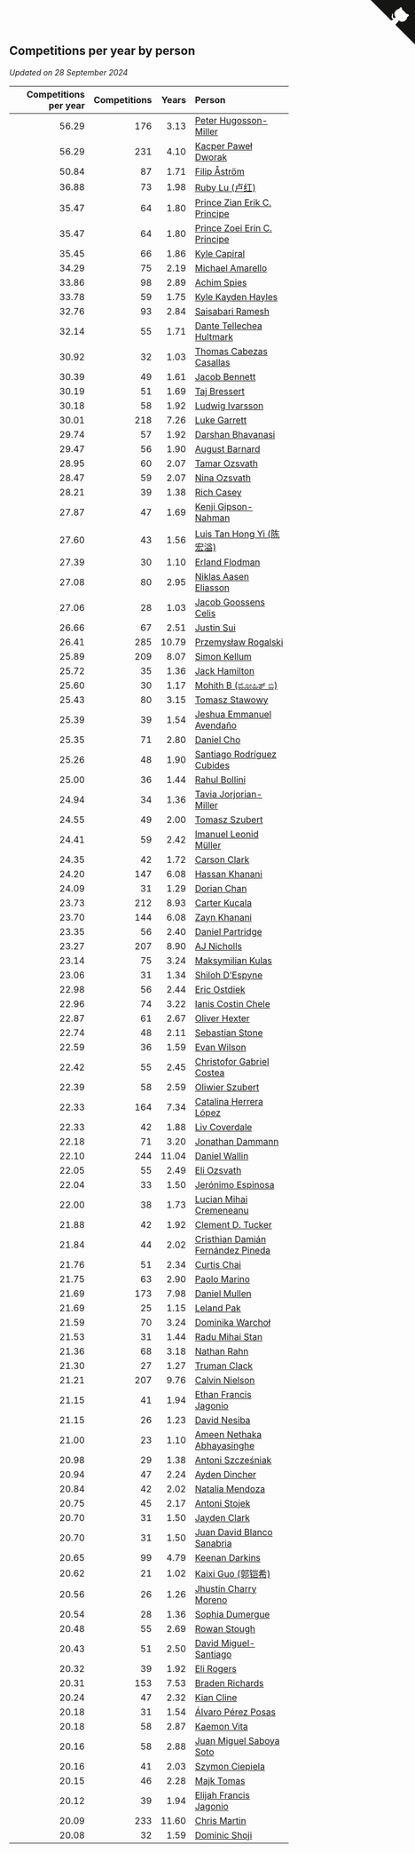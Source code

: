 ## Competitions per year by person

*Updated on 28 September 2024*

| Competitions per year | Competitions | Years | Person |
| ---: | ---: | ---: | :--- |
| 56.29 | 176 | 3.13 | [Peter Hugosson-Miller](https://www.worldcubeassociation.org/persons/2021HUGO01) |
| 56.29 | 231 | 4.10 | [Kacper Paweł Dworak](https://www.worldcubeassociation.org/persons/2020DWOR01) |
| 50.84 | 87 | 1.71 | [Filip Åström](https://www.worldcubeassociation.org/persons/2023ASTR01) |
| 36.88 | 73 | 1.98 | [Ruby Lu (卢红)](https://www.worldcubeassociation.org/persons/2022LURU01) |
| 35.47 | 64 | 1.80 | [Prince Zian Erik C. Principe](https://www.worldcubeassociation.org/persons/2022PRIN08) |
| 35.47 | 64 | 1.80 | [Prince Zoei Erin C. Principe](https://www.worldcubeassociation.org/persons/2022PRIN09) |
| 35.45 | 66 | 1.86 | [Kyle Capiral](https://www.worldcubeassociation.org/persons/2022CAPI02) |
| 34.29 | 75 | 2.19 | [Michael Amarello](https://www.worldcubeassociation.org/persons/2022AMAR09) |
| 33.86 | 98 | 2.89 | [Achim Spies](https://www.worldcubeassociation.org/persons/2021SPIE01) |
| 33.78 | 59 | 1.75 | [Kyle Kayden Hayles](https://www.worldcubeassociation.org/persons/2022HAYL02) |
| 32.76 | 93 | 2.84 | [Saisabari Ramesh](https://www.worldcubeassociation.org/persons/2021RAME01) |
| 32.14 | 55 | 1.71 | [Dante Tellechea Hultmark](https://www.worldcubeassociation.org/persons/2023HULT01) |
| 30.92 | 32 | 1.03 | [Thomas Cabezas Casallas](https://www.worldcubeassociation.org/persons/2023CASA08) |
| 30.39 | 49 | 1.61 | [Jacob Bennett](https://www.worldcubeassociation.org/persons/2023BENN04) |
| 30.19 | 51 | 1.69 | [Taj Bressert](https://www.worldcubeassociation.org/persons/2023BRES01) |
| 30.18 | 58 | 1.92 | [Ludwig Ivarsson](https://www.worldcubeassociation.org/persons/2022IVAR01) |
| 30.01 | 218 | 7.26 | [Luke Garrett](https://www.worldcubeassociation.org/persons/2017GARR05) |
| 29.74 | 57 | 1.92 | [Darshan Bhavanasi](https://www.worldcubeassociation.org/persons/2022BHAV01) |
| 29.47 | 56 | 1.90 | [August Barnard](https://www.worldcubeassociation.org/persons/2022BARN21) |
| 28.95 | 60 | 2.07 | [Tamar Ozsvath](https://www.worldcubeassociation.org/persons/2022OZSV04) |
| 28.47 | 59 | 2.07 | [Nina Ozsvath](https://www.worldcubeassociation.org/persons/2022OZSV03) |
| 28.21 | 39 | 1.38 | [Rich Casey](https://www.worldcubeassociation.org/persons/2023CASE06) |
| 27.87 | 47 | 1.69 | [Kenji Gipson-Nahman](https://www.worldcubeassociation.org/persons/2023GIPS01) |
| 27.60 | 43 | 1.56 | [Luis Tan Hong Yi (陈宏溢)](https://www.worldcubeassociation.org/persons/2023YILU01) |
| 27.39 | 30 | 1.10 | [Erland Flodman](https://www.worldcubeassociation.org/persons/2023FLOD01) |
| 27.08 | 80 | 2.95 | [Niklas Aasen Eliasson](https://www.worldcubeassociation.org/persons/2021ELIA01) |
| 27.06 | 28 | 1.03 | [Jacob Goossens Celis](https://www.worldcubeassociation.org/persons/2023CELI06) |
| 26.66 | 67 | 2.51 | [Justin Sui](https://www.worldcubeassociation.org/persons/2022SUIJ01) |
| 26.41 | 285 | 10.79 | [Przemysław Rogalski](https://www.worldcubeassociation.org/persons/2013ROGA02) |
| 25.89 | 209 | 8.07 | [Simon Kellum](https://www.worldcubeassociation.org/persons/2016KELL12) |
| 25.72 | 35 | 1.36 | [Jack Hamilton](https://www.worldcubeassociation.org/persons/2023HAMI08) |
| 25.60 | 30 | 1.17 | [Mohith B (ಮೋಹಿತ್ ಬಿ)](https://www.worldcubeassociation.org/persons/2023BMOH01) |
| 25.43 | 80 | 3.15 | [Tomasz Stawowy](https://www.worldcubeassociation.org/persons/2021STAW01) |
| 25.39 | 39 | 1.54 | [Jeshua Emmanuel Avendaño](https://www.worldcubeassociation.org/persons/2023AVEN01) |
| 25.35 | 71 | 2.80 | [Daniel Cho](https://www.worldcubeassociation.org/persons/2021CHOD01) |
| 25.26 | 48 | 1.90 | [Santiago Rodríguez Cubides](https://www.worldcubeassociation.org/persons/2022CUBI01) |
| 25.00 | 36 | 1.44 | [Rahul Bollini](https://www.worldcubeassociation.org/persons/2023BOLL01) |
| 24.94 | 34 | 1.36 | [Tavia Jorjorian-Miller](https://www.worldcubeassociation.org/persons/2023JORJ01) |
| 24.55 | 49 | 2.00 | [Tomasz Szubert](https://www.worldcubeassociation.org/persons/2022SZUB02) |
| 24.41 | 59 | 2.42 | [Imanuel Leonid Müller](https://www.worldcubeassociation.org/persons/2022MULL02) |
| 24.35 | 42 | 1.72 | [Carson Clark](https://www.worldcubeassociation.org/persons/2023CLAR02) |
| 24.20 | 147 | 6.08 | [Hassan Khanani](https://www.worldcubeassociation.org/persons/2018KHAN26) |
| 24.09 | 31 | 1.29 | [Dorian Chan](https://www.worldcubeassociation.org/persons/2023DORI01) |
| 23.73 | 212 | 8.93 | [Carter Kucala](https://www.worldcubeassociation.org/persons/2015KUCA01) |
| 23.70 | 144 | 6.08 | [Zayn Khanani](https://www.worldcubeassociation.org/persons/2018KHAN28) |
| 23.35 | 56 | 2.40 | [Daniel Partridge](https://www.worldcubeassociation.org/persons/2022PART02) |
| 23.27 | 207 | 8.90 | [AJ Nicholls](https://www.worldcubeassociation.org/persons/2015NICH04) |
| 23.14 | 75 | 3.24 | [Maksymilian Kulas](https://www.worldcubeassociation.org/persons/2021KULA02) |
| 23.06 | 31 | 1.34 | [Shiloh D’Espyne](https://www.worldcubeassociation.org/persons/2023DESP01) |
| 22.98 | 56 | 2.44 | [Eric Ostdiek](https://www.worldcubeassociation.org/persons/2022OSTD01) |
| 22.96 | 74 | 3.22 | [Ianis Costin Chele](https://www.worldcubeassociation.org/persons/2021CHEL01) |
| 22.87 | 61 | 2.67 | [Oliver Hexter](https://www.worldcubeassociation.org/persons/2022HEXT01) |
| 22.74 | 48 | 2.11 | [Sebastian Stone](https://www.worldcubeassociation.org/persons/2022STON09) |
| 22.59 | 36 | 1.59 | [Evan Wilson](https://www.worldcubeassociation.org/persons/2023WILS11) |
| 22.42 | 55 | 2.45 | [Christofor Gabriel Costea](https://www.worldcubeassociation.org/persons/2022COST03) |
| 22.39 | 58 | 2.59 | [Oliwier Szubert](https://www.worldcubeassociation.org/persons/2022SZUB01) |
| 22.33 | 164 | 7.34 | [Catalina Herrera López](https://www.worldcubeassociation.org/persons/2017LOPE31) |
| 22.33 | 42 | 1.88 | [Liv Coverdale](https://www.worldcubeassociation.org/persons/2022COVE02) |
| 22.18 | 71 | 3.20 | [Jonathan Dammann](https://www.worldcubeassociation.org/persons/2021DAMM01) |
| 22.10 | 244 | 11.04 | [Daniel Wallin](https://www.worldcubeassociation.org/persons/2013WALL03) |
| 22.05 | 55 | 2.49 | [Eli Ozsvath](https://www.worldcubeassociation.org/persons/2022OZSV01) |
| 22.04 | 33 | 1.50 | [Jerónimo Espinosa](https://www.worldcubeassociation.org/persons/2023ESPI07) |
| 22.00 | 38 | 1.73 | [Lucian Mihai Cremeneanu](https://www.worldcubeassociation.org/persons/2023CREM01) |
| 21.88 | 42 | 1.92 | [Clement D. Tucker](https://www.worldcubeassociation.org/persons/2022TUCK09) |
| 21.84 | 44 | 2.02 | [Cristhian Damián Fernández Pineda](https://www.worldcubeassociation.org/persons/2022PINE05) |
| 21.76 | 51 | 2.34 | [Curtis Chai](https://www.worldcubeassociation.org/persons/2022CHAI02) |
| 21.75 | 63 | 2.90 | [Paolo Marino](https://www.worldcubeassociation.org/persons/2021MARI04) |
| 21.69 | 173 | 7.98 | [Daniel Mullen](https://www.worldcubeassociation.org/persons/2016MULL04) |
| 21.69 | 25 | 1.15 | [Leland Pak](https://www.worldcubeassociation.org/persons/2023PAKL02) |
| 21.59 | 70 | 3.24 | [Dominika Warchoł](https://www.worldcubeassociation.org/persons/2021WARC01) |
| 21.53 | 31 | 1.44 | [Radu Mihai Stan](https://www.worldcubeassociation.org/persons/2023STAN09) |
| 21.36 | 68 | 3.18 | [Nathan Rahn](https://www.worldcubeassociation.org/persons/2021RAHN01) |
| 21.30 | 27 | 1.27 | [Truman Clack](https://www.worldcubeassociation.org/persons/2023CLAC02) |
| 21.21 | 207 | 9.76 | [Calvin Nielson](https://www.worldcubeassociation.org/persons/2014NIEL03) |
| 21.15 | 41 | 1.94 | [Ethan Francis Jagonio](https://www.worldcubeassociation.org/persons/2022JAGO03) |
| 21.15 | 26 | 1.23 | [David Nesiba](https://www.worldcubeassociation.org/persons/2023NESI01) |
| 21.00 | 23 | 1.10 | [Ameen Nethaka Abhayasinghe](https://www.worldcubeassociation.org/persons/2023ABHA02) |
| 20.98 | 29 | 1.38 | [Antoni Szcześniak](https://www.worldcubeassociation.org/persons/2023SZCZ04) |
| 20.94 | 47 | 2.24 | [Ayden Dincher](https://www.worldcubeassociation.org/persons/2022DINC01) |
| 20.84 | 42 | 2.02 | [Natalia Mendoza](https://www.worldcubeassociation.org/persons/2022MEND24) |
| 20.75 | 45 | 2.17 | [Antoni Stojek](https://www.worldcubeassociation.org/persons/2022STOJ03) |
| 20.70 | 31 | 1.50 | [Jayden Clark](https://www.worldcubeassociation.org/persons/2023CLAR13) |
| 20.70 | 31 | 1.50 | [Juan David Blanco Sanabria](https://www.worldcubeassociation.org/persons/2023SANA04) |
| 20.65 | 99 | 4.79 | [Keenan Darkins](https://www.worldcubeassociation.org/persons/2019DARK02) |
| 20.62 | 21 | 1.02 | [Kaixi Guo (郭铠希)](https://www.worldcubeassociation.org/persons/2023GUOK01) |
| 20.56 | 26 | 1.26 | [Jhustin Charry Moreno](https://www.worldcubeassociation.org/persons/2023MORE20) |
| 20.54 | 28 | 1.36 | [Sophia Dumergue](https://www.worldcubeassociation.org/persons/2023DUME02) |
| 20.48 | 55 | 2.69 | [Rowan Stough](https://www.worldcubeassociation.org/persons/2022STOU01) |
| 20.43 | 51 | 2.50 | [David Miguel-Santiago](https://www.worldcubeassociation.org/persons/2022MIGU02) |
| 20.32 | 39 | 1.92 | [Eli Rogers](https://www.worldcubeassociation.org/persons/2022ROGE05) |
| 20.31 | 153 | 7.53 | [Braden Richards](https://www.worldcubeassociation.org/persons/2017RICH02) |
| 20.24 | 47 | 2.32 | [Kian Cline](https://www.worldcubeassociation.org/persons/2022CLIN01) |
| 20.18 | 31 | 1.54 | [Álvaro Pérez Posas](https://www.worldcubeassociation.org/persons/2023POSA01) |
| 20.18 | 58 | 2.87 | [Kaemon Vita](https://www.worldcubeassociation.org/persons/2021VITA01) |
| 20.16 | 58 | 2.88 | [Juan Miguel Saboya Soto](https://www.worldcubeassociation.org/persons/2021SOTO01) |
| 20.16 | 41 | 2.03 | [Szymon Ciepiela](https://www.worldcubeassociation.org/persons/2022CIEP01) |
| 20.15 | 46 | 2.28 | [Majk Tomas](https://www.worldcubeassociation.org/persons/2022TOMA05) |
| 20.12 | 39 | 1.94 | [Elijah Francis Jagonio](https://www.worldcubeassociation.org/persons/2022JAGO02) |
| 20.09 | 233 | 11.60 | [Chris Martin](https://www.worldcubeassociation.org/persons/2013MART03) |
| 20.08 | 32 | 1.59 | [Dominic Shoji](https://www.worldcubeassociation.org/persons/2023SHOJ01) |


<a href="https://github.com/jonatanklosko/wca_statistics" class="github-corner" aria-label="View source on Github"><svg width="80" height="80" viewBox="0 0 250 250" style="fill:#151513; color:#fff; position: absolute; top: 0; border: 0; right: 0;" aria-hidden="true"><path d="M0,0 L115,115 L130,115 L142,142 L250,250 L250,0 Z"></path><path d="M128.3,109.0 C113.8,99.7 119.0,89.6 119.0,89.6 C122.0,82.7 120.5,78.6 120.5,78.6 C119.2,72.0 123.4,76.3 123.4,76.3 C127.3,80.9 125.5,87.3 125.5,87.3 C122.9,97.6 130.6,101.9 134.4,103.2" fill="currentColor" style="transform-origin: 130px 106px;" class="octo-arm"></path><path d="M115.0,115.0 C114.9,115.1 118.7,116.5 119.8,115.4 L133.7,101.6 C136.9,99.2 139.9,98.4 142.2,98.6 C133.8,88.0 127.5,74.4 143.8,58.0 C148.5,53.4 154.0,51.2 159.7,51.0 C160.3,49.4 163.2,43.6 171.4,40.1 C171.4,40.1 176.1,42.5 178.8,56.2 C183.1,58.6 187.2,61.8 190.9,65.4 C194.5,69.0 197.7,73.2 200.1,77.6 C213.8,80.2 216.3,84.9 216.3,84.9 C212.7,93.1 206.9,96.0 205.4,96.6 C205.1,102.4 203.0,107.8 198.3,112.5 C181.9,128.9 168.3,122.5 157.7,114.1 C157.9,116.9 156.7,120.9 152.7,124.9 L141.0,136.5 C139.8,137.7 141.6,141.9 141.8,141.8 Z" fill="currentColor" class="octo-body"></path></svg></a><style>.github-corner:hover .octo-arm{animation:octocat-wave 560ms ease-in-out}@keyframes octocat-wave{0%,100%{transform:rotate(0)}20%,60%{transform:rotate(-25deg)}40%,80%{transform:rotate(10deg)}}@media (max-width:500px){.github-corner:hover .octo-arm{animation:none}.github-corner .octo-arm{animation:octocat-wave 560ms ease-in-out}}</style>
